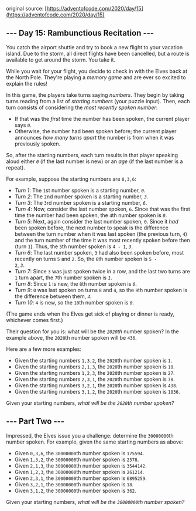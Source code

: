 original source: [https://adventofcode.com/2020/day/15](https://adventofcode.com/2020/day/15)
## --- Day 15: Rambunctious Recitation ---
You catch the airport shuttle and try to book a new flight to your vacation island. Due to the storm, all direct flights have been cancelled, but a route is available to get around the storm. You take it.

While you wait for your flight, you decide to check in with the Elves back at the North Pole. They're playing a <em>memory game</em> and are ever so excited to explain the rules!

In this game, the players take turns saying <em>numbers</em>. They begin by taking turns reading from a list of <em>starting numbers</em> (your puzzle input). Then, each turn consists of considering the <em>most recently spoken number</em>:


 - If that was the <em>first</em> time the number has been spoken, the current player says <em><code>0</code></em>.
 - Otherwise, the number had been spoken before; the current player announces <em>how many turns apart</em> the number is from when it was previously spoken.

So, after the starting numbers, each turn results in that player speaking aloud either <em><code>0</code></em> (if the last number is new) or an <em>age</em> (if the last number is a repeat).

For example, suppose the starting numbers are <code>0,3,6</code>:


 - <em>Turn 1</em>: The <code>1</code>st number spoken is a starting number, <em><code>0</code></em>.
 - <em>Turn 2</em>: The <code>2</code>nd number spoken is a starting number, <em><code>3</code></em>.
 - <em>Turn 3</em>: The <code>3</code>rd number spoken is a starting number, <em><code>6</code></em>.
 - <em>Turn 4</em>: Now, consider the last number spoken, <code>6</code>. Since that was the first time the number had been spoken, the <code>4</code>th number spoken is <em><code>0</code></em>.
 - <em>Turn 5</em>: Next, again consider the last number spoken, <code>0</code>. Since it <em>had</em> been spoken before, the next number to speak is the difference between the turn number when it was last spoken (the previous turn, <code>4</code>) and the turn number of the time it was most recently spoken before then (turn <code>1</code>). Thus, the <code>5</code>th number spoken is <code>4 - 1</code>, <em><code>3</code></em>.
 - <em>Turn 6</em>: The last number spoken, <code>3</code> had also been spoken before, most recently on turns <code>5</code> and <code>2</code>. So, the <code>6</code>th number spoken is <code>5 - 2</code>, <em><code>3</code></em>.
 - <em>Turn 7</em>: Since <code>3</code> was just spoken twice in a row, and the last two turns are <code>1</code> turn apart, the <code>7</code>th number spoken is <em><code>1</code></em>.
 - <em>Turn 8</em>: Since <code>1</code> is new, the <code>8</code>th number spoken is <em><code>0</code></em>.
 - <em>Turn 9</em>: <code>0</code> was last spoken on turns <code>8</code> and <code>4</code>, so the <code>9</code>th number spoken is the difference between them, <em><code>4</code></em>.
 - <em>Turn 10</em>: <code>4</code> is new, so the <code>10</code>th number spoken is <em><code>0</code></em>.

(The game ends when the Elves get sick of playing or dinner is ready, whichever comes first.)

Their question for you is: what will be the <em><code>2020</code>th</em> number spoken? In the example above, the <code>2020</code>th number spoken will be <code>436</code>.

Here are a few more examples:


 - Given the starting numbers <code>1,3,2</code>, the <code>2020</code>th number spoken is <code>1</code>.
 - Given the starting numbers <code>2,1,3</code>, the <code>2020</code>th number spoken is <code>10</code>.
 - Given the starting numbers <code>1,2,3</code>, the <code>2020</code>th number spoken is <code>27</code>.
 - Given the starting numbers <code>2,3,1</code>, the <code>2020</code>th number spoken is <code>78</code>.
 - Given the starting numbers <code>3,2,1</code>, the <code>2020</code>th number spoken is <code>438</code>.
 - Given the starting numbers <code>3,1,2</code>, the <code>2020</code>th number spoken is <code>1836</code>.

Given your starting numbers, <em>what will be the <code>2020</code>th number spoken?</em>


## --- Part Two ---
Impressed, the Elves issue you a challenge: determine the <code>30000000</code>th number spoken. For example, given the same starting numbers as above:


 - Given <code>0,3,6</code>, the <code>30000000</code>th number spoken is <code>175594</code>.
 - Given <code>1,3,2</code>, the <code>30000000</code>th number spoken is <code>2578</code>.
 - Given <code>2,1,3</code>, the <code>30000000</code>th number spoken is <code>3544142</code>.
 - Given <code>1,2,3</code>, the <code>30000000</code>th number spoken is <code>261214</code>.
 - Given <code>2,3,1</code>, the <code>30000000</code>th number spoken is <code>6895259</code>.
 - Given <code>3,2,1</code>, the <code>30000000</code>th number spoken is <code>18</code>.
 - Given <code>3,1,2</code>, the <code>30000000</code>th number spoken is <code>362</code>.

Given your starting numbers, <em>what will be the <code>30000000</code>th number spoken?</em>


